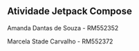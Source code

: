 <h2>Atividade Jetpack Compose</h2>

Amanda Dantas de Souza - RM552352

Marcela Stade Carvalho - RM552372
